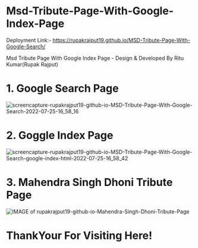 
# Msd-Tribute-Page-With-Google-Index-Page

Deployment Link:- https://rupakrajput19.github.io/MSD-Tribute-Page-With-Google-Search/

Msd Tribute Page With Google Index Page - Design &amp; Developed By Ritu Kumar(Rupak Rajput)



# 1. Google Search Page

![screencapture-rupakrajput19-github-io-MSD-Tribute-Page-With-Google-Search-2022-07-25-16_58_16](https://user-images.githubusercontent.com/95040772/180768105-4b24f2e9-16dc-4d6c-af4b-590d4fdc536e.png)



# 2. Goggle Index Page
![screencapture-rupakrajput19-github-io-MSD-Tribute-Page-With-Google-Search-google-index-html-2022-07-25-16_58_42](https://user-images.githubusercontent.com/95040772/180768172-ba785975-48f5-4b53-8832-d3a8ea0dbff7.png)


# 3. Mahendra Singh Dhoni Tribute Page
![IMAGE of rupakrajput19-github-io-Mahendra-Singh-Dhoni-Tribute-Page](https://user-images.githubusercontent.com/95040772/180768194-98331b6a-286c-40bc-b1ea-f2f9caa357ba.png)


# ThankYour For Visiting Here!
